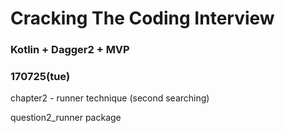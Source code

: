 # Cracking The Coding Interview

### Kotlin + Dagger2 + MVP

### 170725(tue)
chapter2 - runner technique (second searching)

question2_runner package
